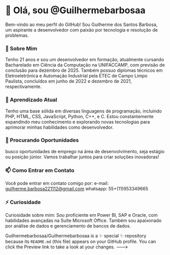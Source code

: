 # 👋 Olá, sou @Guilhermebarbosaa
Bem-vindo ao meu perfil do GitHub! Sou Guilherme dos Santos Barbosa, um aspirante a desenvolvedor com paixão por tecnologia e resolução de problemas.

### 👀 Sobre Mim
Tenho 21 anos e sou um desenvolvedor em formação, atualmente cursando Bacharelado em Ciência da Computação na UNIFACCAMP, com previsão de conclusão para dezembro de 2025. Também possuo diplomas técnicos em Eletroeletrônica e Automação Industrial pela ETEC de Campo Limpo Paulista, concluídos em junho de 2022 e dezembro de 2021, respectivamente.

### 🌱 Aprendizado Atual
Tenho uma base sólida em diversas linguagens de programação, incluindo PHP, HTML, CSS, JavaScript, Python, C++, e C. Estou constantemente expandindo meu conhecimento e explorando novas tecnologias para aprimorar minhas habilidades como desenvolvedor.

### 💞️ Procurando Oportunidades
 busco oportunidades de emprego na área de desenvolvimento, seja estágio ou posição júnior. Vamos trabalhar juntos para criar soluções inovadoras!

### 📫 Como Entrar em Contato
Você pode entrar em contato comigo por:
e-mail: guilherme.barbosa221112@gmail.com
whatsapp: 55+(11)953349665

### ⚡ Curiosidade
Curiosidade sobre mim: Sou proficiente em Power BI, SAP e Oracle, com habilidades avançadas na Suíte Microsoft Office. Também sou apaixonado por análise de dados e gerenciamento de bancos de dados.


Guilhermebarbosaa/Guilhermebarbosaa is a ✨ special ✨ repository because its `README.md` (this file) appears on your GitHub profile.
You can click the Preview link to take a look at your changes.
--->
